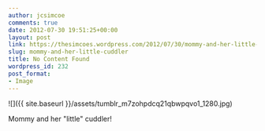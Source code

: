 ```yaml
---
author: jcsimcoe
comments: true
date: 2012-07-30 19:51:25+00:00
layout: post
link: https://thesimcoes.wordpress.com/2012/07/30/mommy-and-her-little-cuddler/
slug: mommy-and-her-little-cuddler
title: No Content Found
wordpress_id: 232
post_format:
- Image
---
```


![]({{ site.baseurl }}/assets/tumblr_m7zohpdcq21qbwpqvo1_1280.jpg)

Mommy and her "little" cuddler!
